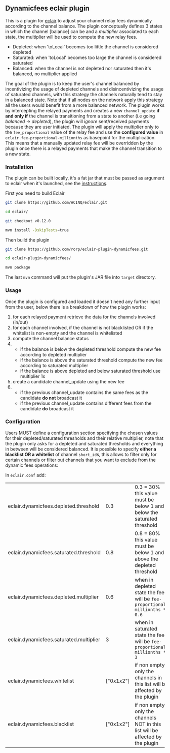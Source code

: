 ## Dynamicfees eclair plugin

This is a plugin for [eclair](github.com/ACINQ/eclair) to adjust your channel relay fees dynamically according to 
the channel balance. The plugin conceptually defines 3 states in which the channel [balance] can be and a *multiplier*
associated to each state, the multiplier will be used to compute the new relay fees.

- Depleted: when 'toLocal' becomes too little the channel is considered depleted
- Saturated: when 'toLocal' becomes too large the channel is considered saturated
- Balanced: when the channel is not depleted nor saturated then it's balanced, no multiplier applied

The goal of the plugin is to keep the user's channel balanced by incentivizing the usage of depleted channels and 
disincentivizing the usage of saturated channels, with this strategy the channels naturally tend to stay in a balanced
state. Note that if all nodes on the network apply this strategy all the users would benefit from a more balanced network.
The plugin works by intercepting the relayed payments and creates a new `channel_update` **if and only if** the channel is 
transitioning from a state to another (i.e going *balanced* -> *depleted*), the plugin will *ignore* sent/received payments because they are user initiated. The plugin will apply the multiplier only to the `fee_proportional` value of the relay fee and use the **configured value** in `eclair.fee-proportional-millionths` as basepoint for the multiplication. This means that a manually updated relay fee will be overridden by the plugin once there is a relayed payments that make the channel transition to a new state.

### Installation
The plugin can be built locally, it's a fat jar that must be passed as argument to eclair when it's launched, see the [instructions](https://github.com/ACINQ/eclair#plugins).

First you need to build Eclair

```bash
git clone https://github.com/ACINQ/eclair.git

cd eclair/

git checkout v0.12.0

mvn install -DskipTests=true
```

Then build the plugin
```bash
git clone https://github.com/rorp/eclair-plugin-dynamicfees.git

cd eclair-plugin-dynamicfees/

mvn package
```

The last `mvn` command will put the plugin's JAR file into `target` directory.

### Usage
Once the plugin is configured and loaded it doesn't need any further input from the user, below there is a breakdown of how the plugin works:
1) for each relayed payment retrieve the data for the channels involved (in/out)
2) for each channel involved, if the channel is not blacklisted OR if the whitelist is non-empty and the channel is whitelisted
3) compute the channel balance status
4) 
   - if the balance is below the depleted threshold compute the new fee according to depleted multiplier 
   - if the balance is above the saturated threshold compute the new fee according to saturated multiplier
   - if the balance is above depleted and below saturated threshold use multiplier 1x
5) create a candidate channel_update using the new fee
6)
   - if the previous channel_update contains the same fees as the candidate **do not** broadcast it
   - if the previous channel_update contains different fees from the candidate **do** broadcast it


### Configuration
Users MUST define a configuration section specifying the chosen values for their depleted/saturated thresholds
and their relative multiplier, note that the plugin only asks for a depleted and saturated thresholds and everything 
in between will be considered balanced. It is possible to specify **either a blacklist OR a whitelist** of channel
`short_id`s, this allows to filter only for certain channels or filter out channels that you want to exclude from 
the dynamic fees operations:

In `eclair.conf` add:

|                                         	|           	|                                                                                	|
|-----------------------------------------	|-----------	|--------------------------------------------------------------------------------	|
| eclair.dynamicfees.depleted.threshold   	| 0.3       	| 0.3 = 30% this value must be below 1 and below the saturated threshold         	|
| eclair.dynamicfees.saturated.threshold  	| 0.8       	| 0.8 = 80% this value must be below 1 and above the depleted threshold          	|
| eclair.dynamicfees.depleted.multiplier  	| 0.6       	| when in depleted state the fees will be `fee-proportional-millionths * 0.6`    	|
| eclair.dynamicfees.saturated.multiplier 	| 3         	| when in saturated state the fees will be `fee-proportional-millionths * 3`     	|
| eclair.dynamicfees.whitelist            	| ["0x1x2"] 	| if non empty only the channels in this list will be affected by the plugin     	|
| eclair.dynamicfees.blacklist            	| ["0x1x2"] 	| if non empty only the channels NOT in this list will be affected by the plugin 	|

